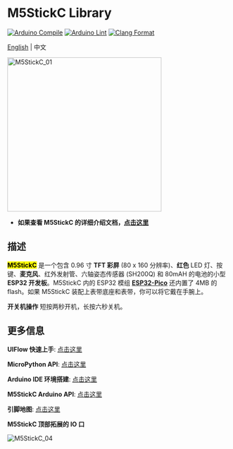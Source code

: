 # M5StickC Library

[![Arduino Compile](https://github.com/m5stack/M5StickC/actions/workflows/arduino-action-stickc-compile.yml/badge.svg)](https://github.com/m5stack/M5StickC/actions/workflows/arduino-action-stickc-compile.yml)
[![Arduino Lint](https://github.com/m5stack/M5StickC/actions/workflows/Arduino-Lint-Check.yml/badge.svg)](https://github.com/m5stack/M5StickC/actions/workflows/Arduino-Lint-Check.yml)
[![Clang Format](https://github.com/m5stack/M5StickC/actions/workflows/clang-format-check.yml/badge.svg)](https://github.com/m5stack/M5StickC/actions/workflows/clang-format-check.yml)

[English](README.md) | 中文

<img src="https://m5stack.oss-cn-shenzhen.aliyuncs.com/image/m5-docs_content/core/m5stickc_01.png" alt="M5StickC_01" width="350" height="350">

* **如果查看 M5StickC 的详细介绍文档，[点击这里](https://docs.m5stack.com/#/zh_CN/core/m5stickc)**

<!-- * **如果想要购买 M5StickC 的话，[点击这里](https://item.taobao.com/item.htm?spm=a1z10.3-c.w4002-1172588106.12.7807425e3JNPRr&id=588710395351)** -->

## 描述

<mark>**M5StickC**</mark> 是一个包含 0.96 寸 **TFT 彩屏** (80 x 160 分辨率)、**红色** LED 灯、按键、**麦克风**、红外发射管、六轴姿态传感器 (SH200Q) 和 80mAH 的电池的小型 **ESP32 开发板**。M5StickC 内的 ESP32 模组 **[ESP32-Pico](https://github.com/m5stack/M5-Schematic/blob/master/Core/esp32-pico-d4_datasheet_cn.pdf)** 还内置了 4MB 的flash。如果 M5StickC 装配上表带底座和表带，你可以将它戴在手腕上。

**开关机操作** 短按两秒开机，长按六秒关机。

## 更多信息

**UIFlow 快速上手**: [点击这里](https://docs.m5stack.com/zh_CN/quick_start/m5stickc/m5stickc_quick_start_with_uiflow)

**MicroPython API**: [点击这里](https://docs.m5stack.com/zh_CN/mpy/display/m5stack_lvgl)

**Arduino IDE 环境搭建**: [点击这里](https://docs.m5stack.com/zh_CN/arduino/arduino_development)

**M5StickC Arduino API**: [点击这里](https://docs.m5stack.com/zh_CN/api/stickc/system_m5stickc)

**引脚地图**: [点击这里](https://docs.m5stack.com/zh_CN/core/m5stickc)

**M5StickC 顶部拓展的 IO 口**

<img src="https://m5stack.oss-cn-shenzhen.aliyuncs.com/image/m5-docs_content/core/m5stickc_04.png" alt="M5StickC_04">
